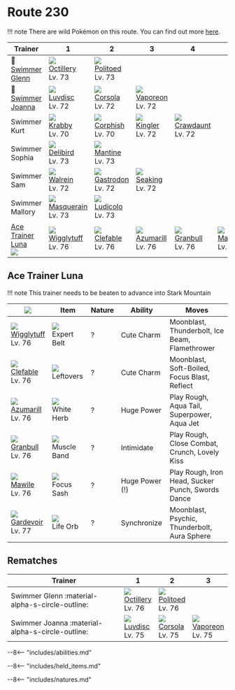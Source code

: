 # Route 230

!!! note
    There are wild Pokémon on this route. You can find out more [here](../../wild_pokemon/route_230/).


Trainer                               | 1                                  | 2                                 | 3                                 | 4                                 | 5                              | 6
---                                   | ---                                | ---                               | ---                               | ---                               | ---                            | ---
:repeat: [Swimmer Glenn](#rematches)  | ![][224]<br>[Octillery]<br>Lv. 73  | ![][186]<br>[Politoed]<br>Lv. 73  | &nbsp;                            | &nbsp;                            | &nbsp;                         | &nbsp;
:repeat: [Swimmer Joanna](#rematches) | ![][370]<br>[Luvdisc]<br>Lv. 72    | ![][222]<br>[Corsola]<br>Lv. 72   | ![][134]<br>[Vaporeon]<br>Lv. 72  | &nbsp;                            | &nbsp;                         | &nbsp;
Swimmer Kurt                          | ![][098]<br>[Krabby]<br>Lv. 70     | ![][341]<br>[Corphish]<br>Lv. 70  | ![][099]<br>[Kingler]<br>Lv. 72   | ![][342]<br>[Crawdaunt]<br>Lv. 72 | &nbsp;                         | &nbsp;
Swimmer Sophia                        | ![][225]<br>[Delibird]<br>Lv. 73   | ![][226]<br>[Mantine]<br>Lv. 73   | &nbsp;                            | &nbsp;                            | &nbsp;                         | &nbsp;
Swimmer Sam                           | ![][365]<br>[Walrein]<br>Lv. 72    | ![][423]<br>[Gastrodon]<br>Lv. 72 | ![][119]<br>[Seaking]<br>Lv. 72   | &nbsp;                            | &nbsp;                         | &nbsp;
Swimmer Mallory                       | ![][284]<br>[Masquerain]<br>Lv. 73 | ![][272]<br>[Ludicolo]<br>Lv. 73  | &nbsp;                            | &nbsp;                            | &nbsp;                         | &nbsp;
[Ace Trainer Luna]<br>![][ace_f_2]    | ![][040]<br>[Wigglytuff]<br>Lv. 76 | ![][036]<br>[Clefable]<br>Lv. 76  | ![][184]<br>[Azumarill]<br>Lv. 76 | ![][210]<br>[Granbull]<br>Lv. 76  | ![][303]<br>[Mawile]<br>Lv. 76 | ![][282]<br>[Gardevoir]<br>Lv. 77

## Ace Trainer Luna

!!! note
    This trainer needs to be beaten to advance into Stark Mountain

![][ace_f_2]                       | Item                            | Nature | Ability        | Moves
---                                | ---                             | ---    | ---            | ---
![][040]<br>[Wigglytuff]<br>Lv. 76 | ![][expert-belt]<br>Expert Belt | ?      | Cute Charm     | Moonblast, Thunderbolt, Ice Beam, Flamethrower
![][036]<br>[Clefable]<br>Lv. 76   | ![][leftovers]<br>Leftovers     | ?      | Cute Charm     | Moonblast, Soft-Boiled, Focus Blast, Reflect
![][184]<br>[Azumarill]<br>Lv. 76  | ![][white-herb]<br>White Herb   | ?      | Huge Power     | Play Rough, Aqua Tail, Superpower, Aqua Jet
![][210]<br>[Granbull]<br>Lv. 76   | ![][muscle-band]<br>Muscle Band | ?      | Intimidate     | Play Rough, Close Combat, Crunch, Lovely Kiss
![][303]<br>[Mawile]<br>Lv. 76     | ![][focus-sash]<br>Focus Sash   | ?      | Huge Power (!) | Play Rough, Iron Head, Sucker Punch, Swords Dance
![][282]<br>[Gardevoir]<br>Lv. 77  | ![][life-orb]<br>Life Orb       | ?      | Synchronize    | Moonblast, Psychic, Thunderbolt, Aura Sphere

## Rematches

Trainer                                          | 1                                 | 2                                | 3
---                                              | ---                               | ---                              | ---
Swimmer Glenn :material-alpha-s-circle-outline:  | ![][224]<br>[Octillery]<br>Lv. 76 | ![][186]<br>[Politoed]<br>Lv. 76 | &nbsp;
Swimmer Joanna :material-alpha-s-circle-outline: | ![][370]<br>[Luvdisc]<br>Lv. 75   | ![][222]<br>[Corsola]<br>Lv. 75  | ![][134]<br>[Vaporeon]<br>Lv. 75

--8<-- "includes/abilities.md"

--8<-- "includes/held_items.md"

--8<-- "includes/natures.md"

[Ace Trainer Luna]: #ace-trainer-luna
[Clefable]: ../../pokemon_changes/036/
[Wigglytuff]: ../../pokemon_changes/040/
[Krabby]: ../../pokemon_changes/098/
[Kingler]: ../../pokemon_changes/099/
[Seaking]: ../../pokemon_changes/119/
[Vaporeon]: ../../pokemon_changes/134/
[Azumarill]: ../../pokemon_changes/184/
[Politoed]: ../../pokemon_changes/186/
[Granbull]: ../../pokemon_changes/210/
[Corsola]: ../../pokemon_changes/222/
[Octillery]: ../../pokemon_changes/224/
[Delibird]: ../../pokemon_changes/225/
[Mantine]: ../../pokemon_changes/226/
[Ludicolo]: ../../pokemon_changes/272/
[Gardevoir]: ../../pokemon_changes/282/
[Masquerain]: ../../pokemon_changes/284/
[Mawile]: ../../pokemon_changes/303/
[Corphish]: ../../pokemon_changes/341/
[Crawdaunt]: ../../pokemon_changes/342/
[Walrein]: ../../pokemon_changes/365/
[Luvdisc]: ../../pokemon_changes/370/
[Gastrodon]: ../../pokemon_changes/423/
[expert-belt]: ../img/items/expert-belt.png
[focus-sash]: ../img/items/focus-sash.png
[leftovers]: ../img/items/leftovers.png
[life-orb]: ../img/items/life-orb.png
[muscle-band]: ../img/items/muscle-band.png
[white-herb]: ../img/items/white-herb.png
[036]: ../img/pokemon/036.png
[040]: ../img/pokemon/040.png
[098]: ../img/pokemon/098.png
[099]: ../img/pokemon/099.png
[119]: ../img/pokemon/119.png
[134]: ../img/pokemon/134.png
[184]: ../img/pokemon/184.png
[186]: ../img/pokemon/186.png
[210]: ../img/pokemon/210.png
[222]: ../img/pokemon/222.png
[224]: ../img/pokemon/224.png
[225]: ../img/pokemon/225.png
[226]: ../img/pokemon/226.png
[272]: ../img/pokemon/272.png
[282]: ../img/pokemon/282.png
[284]: ../img/pokemon/284.png
[303]: ../img/pokemon/303.png
[341]: ../img/pokemon/341.png
[342]: ../img/pokemon/342.png
[365]: ../img/pokemon/365.png
[370]: ../img/pokemon/370.png
[423]: ../img/pokemon/423.png
[ace_f_2]: ../img/trainer/ace_f_2.png
